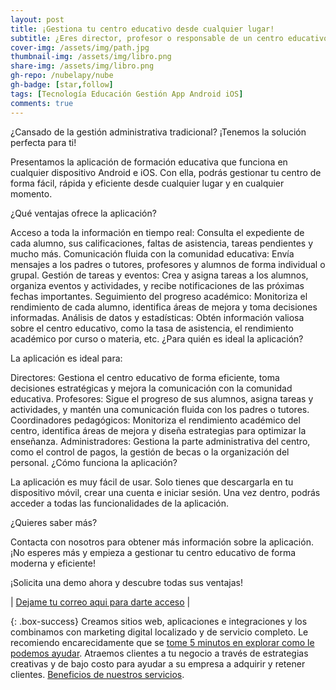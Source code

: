 ```yaml
---
layout: post
title: ¡Gestiona tu centro educativo desde cualquier lugar!
subtitle: ¿Eres director, profesor o responsable de un centro educativo?
cover-img: /assets/img/path.jpg
thumbnail-img: /assets/img/libro.png
share-img: /assets/img/libro.png
gh-repo: /nubelapy/nube
gh-badge: [star,follow]
tags: [Tecnología Educación Gestión App Android iOS]
comments: true
---
```


¿Cansado de la gestión administrativa tradicional? ¡Tenemos la solución perfecta para ti!

Presentamos la aplicación de formación educativa que funciona en cualquier dispositivo Android e iOS. Con ella, podrás gestionar tu centro de forma fácil, rápida y eficiente desde cualquier lugar y en cualquier momento.

¿Qué ventajas ofrece la aplicación?

Acceso a toda la información en tiempo real: Consulta el expediente de cada alumno, sus calificaciones, faltas de asistencia, tareas pendientes y mucho más.
Comunicación fluida con la comunidad educativa: Envía mensajes a los padres o tutores, profesores y alumnos de forma individual o grupal.
Gestión de tareas y eventos: Crea y asigna tareas a los alumnos, organiza eventos y actividades, y recibe notificaciones de las próximas fechas importantes.
Seguimiento del progreso académico: Monitoriza el rendimiento de cada alumno, identifica áreas de mejora y toma decisiones informadas.
Análisis de datos y estadísticas: Obtén información valiosa sobre el centro educativo, como la tasa de asistencia, el rendimiento académico por curso o materia, etc.
¿Para quién es ideal la aplicación?

La aplicación es ideal para:

Directores: Gestiona el centro educativo de forma eficiente, toma decisiones estratégicas y mejora la comunicación con la comunidad educativa.
Profesores: Sigue el progreso de sus alumnos, asigna tareas y actividades, y mantén una comunicación fluida con los padres o tutores.
Coordinadores pedagógicos: Monitoriza el rendimiento académico del centro, identifica áreas de mejora y diseña estrategias para optimizar la enseñanza.
Administradores: Gestiona la parte administrativa del centro, como el control de pagos, la gestión de becas o la organización del personal.
¿Cómo funciona la aplicación?

La aplicación es muy fácil de usar. Solo tienes que descargarla en tu dispositivo móvil, crear una cuenta e iniciar sesión. Una vez dentro, podrás acceder a todas las funcionalidades de la aplicación.

¿Quieres saber más?

Contacta con nosotros para obtener más información sobre la aplicación. ¡No esperes más y empieza a gestionar tu centro educativo de forma moderna y eficiente!

¡Solicita una demo ahora y descubre todas sus ventajas!

| [Dejame tu correo aqui para darte acceso](https://wa.me/595991855292) | 

{: .box-success}
Creamos sitios web, aplicaciones e integraciones y los combinamos con marketing digital localizado y de servicio completo. Le recomiendo encarecidamente que se [tome 5 minutos en explorar como le podemos ayudar](https://www.facebook.com/nube.io). Atraemos clientes a tu negocio a través de estrategias creativas y de bajo costo para ayudar a su empresa a adquirir y retener clientes. [Beneficios de nuestros servicios](https://nubelapy.github.io/nube/aboutme/).
